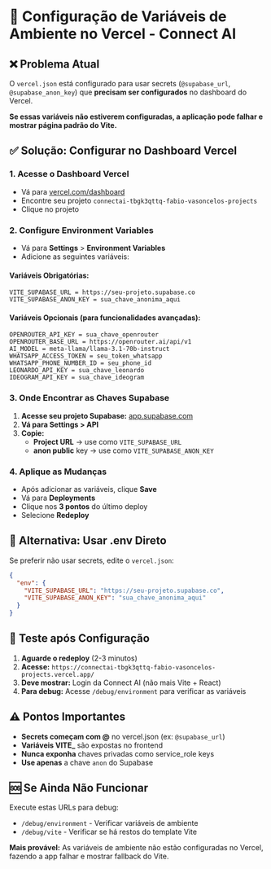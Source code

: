 # 🚀 Configuração de Variáveis de Ambiente no Vercel - Connect AI

## ❌ Problema Atual
O `vercel.json` está configurado para usar secrets (`@supabase_url`, `@supabase_anon_key`) que **precisam ser configurados** no dashboard do Vercel.

**Se essas variáveis não estiverem configuradas, a aplicação pode falhar e mostrar página padrão do Vite.**

## ✅ Solução: Configurar no Dashboard Vercel

### 1. **Acesse o Dashboard Vercel**
- Vá para [vercel.com/dashboard](https://vercel.com/dashboard)
- Encontre seu projeto `connectai-tbgk3qttq-fabio-vasoncelos-projects`
- Clique no projeto

### 2. **Configure Environment Variables**
- Vá para **Settings** > **Environment Variables**
- Adicione as seguintes variáveis:

#### **Variáveis Obrigatórias:**
```
VITE_SUPABASE_URL = https://seu-projeto.supabase.co
VITE_SUPABASE_ANON_KEY = sua_chave_anonima_aqui
```

#### **Variáveis Opcionais (para funcionalidades avançadas):**
```
OPENROUTER_API_KEY = sua_chave_openrouter
OPENROUTER_BASE_URL = https://openrouter.ai/api/v1
AI_MODEL = meta-llama/llama-3.1-70b-instruct
WHATSAPP_ACCESS_TOKEN = seu_token_whatsapp
WHATSAPP_PHONE_NUMBER_ID = seu_phone_id
LEONARDO_API_KEY = sua_chave_leonardo
IDEOGRAM_API_KEY = sua_chave_ideogram
```

### 3. **Onde Encontrar as Chaves Supabase**
1. **Acesse seu projeto Supabase:** [app.supabase.com](https://app.supabase.com)
2. **Vá para Settings > API**
3. **Copie:**
   - **Project URL** → use como `VITE_SUPABASE_URL`
   - **anon public** key → use como `VITE_SUPABASE_ANON_KEY`

### 4. **Aplique as Mudanças**
- Após adicionar as variáveis, clique **Save**
- Vá para **Deployments**
- Clique nos **3 pontos** do último deploy
- Selecione **Redeploy**

## 🔧 Alternativa: Usar .env Direto

Se preferir não usar secrets, edite o `vercel.json`:

```json
{
  "env": {
    "VITE_SUPABASE_URL": "https://seu-projeto.supabase.co",
    "VITE_SUPABASE_ANON_KEY": "sua_chave_anonima_aqui"
  }
}
```

## 🎯 Teste após Configuração

1. **Aguarde o redeploy** (2-3 minutos)
2. **Acesse:** `https://connectai-tbgk3qttq-fabio-vasoncelos-projects.vercel.app/`
3. **Deve mostrar:** Login da Connect AI (não mais Vite + React)
4. **Para debug:** Acesse `/debug/environment` para verificar as variáveis

## ⚠️ Pontos Importantes

- **Secrets começam com @** no vercel.json (ex: `@supabase_url`)
- **Variáveis VITE_** são expostas no frontend
- **Nunca exponha** chaves privadas como service_role keys
- **Use apenas** a chave `anon` do Supabase

## 🆘 Se Ainda Não Funcionar

Execute estas URLs para debug:
- `/debug/environment` - Verificar variáveis de ambiente
- `/debug/vite` - Verificar se há restos do template Vite

**Mais provável:** As variáveis de ambiente não estão configuradas no Vercel, fazendo a app falhar e mostrar fallback do Vite.